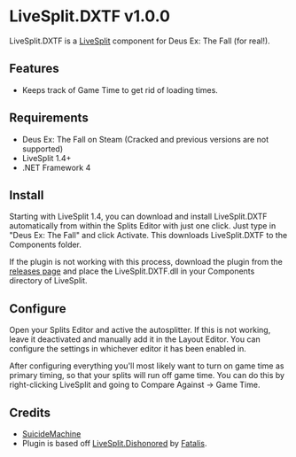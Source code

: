 ﻿LiveSplit.DXTF v1.0.0
=====================

LiveSplit.DXTF is a [LiveSplit](http://livesplit.org/) component for Deus Ex: The Fall (for real!).

Features
--------
  * Keeps track of Game Time to get rid of loading times.

Requirements
------------

  * Deus Ex: The Fall on Steam (Cracked and previous versions are not supported)
  * LiveSplit 1.4+
  * .NET Framework 4  

Install
-------
Starting with LiveSplit 1.4, you can download and install LiveSplit.DXTF automatically from within the Splits Editor with just one click. Just type in "Deus Ex: The Fall" and click Activate. This downloads LiveSplit.DXTF to the Components folder.

If the plugin is not working with this process, download the plugin from the [releases page](https://github.com/SuiMachine/LiveSplit.DXTF/releases) and place the LiveSplit.DXTF.dll in your Components directory of LiveSplit.

Configure
---------
Open your Splits Editor and active the autosplitter. If this is not working, leave it deactivated and manually add it in the Layout Editor. You can configure the settings in whichever editor it has been enabled in.

After configuring everything you'll most likely want to turn on game time as primary timing, so that your splits will run off game time. You can do this by right-clicking LiveSplit and going to Compare Against -> Game Time.


Credits
-------
  * [SuicideMachine](http://twitch.tv/suimachine)
  * Plugin is based off [LiveSplit.Dishonored](https://github.com/fatalis/LiveSplit.Dishonored) by [Fatalis](http://twitch.tv/fatalis_).
